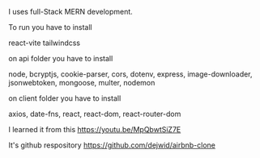 I uses full-Stack MERN development.

To run you have to install

react-vite
tailwindcss

on api folder you have to install

node,
bcryptjs,
cookie-parser,
cors,
dotenv,
express,
image-downloader,
jsonwebtoken,
mongoose,
multer,
nodemon

on client folder you have to install

axios,
date-fns,
react,
react-dom,
react-router-dom

I learned it from this
https://youtu.be/MpQbwtSiZ7E

It's github respository
https://github.com/dejwid/airbnb-clone
